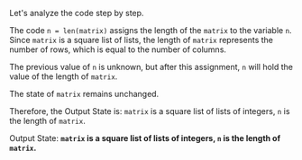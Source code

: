 Let's analyze the code step by step.

The code `n = len(matrix)` assigns the length of the `matrix` to the variable `n`. Since `matrix` is a square list of lists, the length of `matrix` represents the number of rows, which is equal to the number of columns.

The previous value of `n` is unknown, but after this assignment, `n` will hold the value of the length of `matrix`.

The state of `matrix` remains unchanged.

Therefore, the Output State is: `matrix` is a square list of lists of integers, `n` is the length of `matrix`.

Output State: **`matrix` is a square list of lists of integers, `n` is the length of `matrix`.**